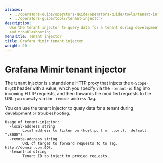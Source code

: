```yaml
---
aliases:
  - ../operators-guide/operators-guide/operators-guide/tools/tenant-injector/
  - ../operators-guide/tools/tenant-injector/
description:
  Use the tenant injector to query data for a tenant during development
  and troubleshooting.
menuTitle: Tenant injector
title: Grafana Mimir tenant injector
weight: 20
---
```


# Grafana Mimir tenant injector

The tenant injector is a standalone HTTP proxy that injects the `X-Scope-OrgID` header with a value, which you specify via the `-tenant-id` flag into incoming HTTP requests, and then forwards the modified requests to the URL you specify via the `-remote-address` flag.

You can use the tenant injector to query data for a tenant during development or troubleshooting.

```
Usage of tenant-injector:
  -local-address string
    	Local address to listen on (host:port or :port). (default ":8080")
  -remote-address string
    	URL of target to forward requests to to (eg. http://domain.com:80).
  -tenant-id string
    	Tenant ID to inject to proxied requests.
```
